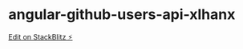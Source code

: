 # angular-github-users-api-xlhanx

[Edit on StackBlitz ⚡️](https://stackblitz.com/edit/angular-github-users-api-xlhanx)